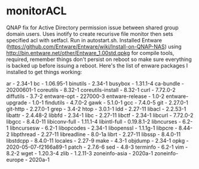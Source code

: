 # monitorACL
QNAP fix for Active Directory permission issue between shared group domain users.  Uses inotify to create recurisve file monitor then sets specified acl with setfacl.  Run in autostart.sh.  Installed Entware (https://github.com/Entware/Entware/wiki/Install-on-QNAP-NAS) using http://bin.entware.net/other/Entware_1.00std.qpkg for compile tools, required, remember things don't persist on reboot so make sure everything is backed up before issuing a reboot.
Here's the list of enware packages I installed to get things working:

ar - 2.34-1
bc - 1.06.95-1
binutils - 2.34-1
busybox - 1.31.1-4
ca-bundle - 20200601-1
coreutils - 8.32-1
coreutils-install - 8.32-1
curl - 7.72.0-2
diffutils - 3.7-2
entware-opt - 227000-3
entware-release - 1.0-2
entware-upgrade - 1.0-1
findutils - 4.7.0-2
gawk - 5.1.0-1
gcc - 7.4.0-5
git - 2.27.0-1
git-http - 2.27.0-1
grep - 3.4-2
htop - 3.0.1-1
ldd - 2.27-11
libacl - 2.2.53-1
libattr - 2.4.48-2
libbfd - 2.34-1
libc - 2.27-11
libctf - 2.34-1
libcurl - 7.72.0-2
libgcc - 8.4.0-11
libiconv-full - 1.11.1-4
libintl-full - 0.19.8.1-2
libncurses - 6.2-1
libncursesw - 6.2-1
libopcodes - 2.34-1
libopenssl - 1.1.1g-1
libpcre - 8.44-2
libpthread - 2.27-11
libreadline - 8.0-1a
librt - 2.27-11
libssp - 8.4.0-11
libstdcpp - 8.4.0-11
locales - 2.27-9
make - 4.3-1
objdump - 2.34-1
opkg - 2020-05-07-f2166a89-1
patch - 2.7.6-6
sed - 4.8-3
terminfo - 6.2-1
vim - 8.2-2
wget - 1.20.3-4
zlib - 1.2.11-3
zoneinfo-asia - 2020a-1
zoneinfo-europe - 2020a-1
